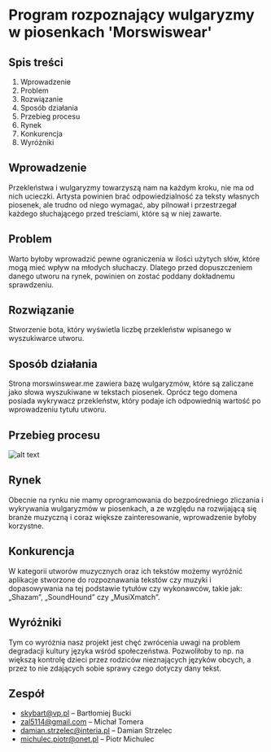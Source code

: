 # Program rozpoznający wulgaryzmy w piosenkach 'Morswiswear'
## Spis treści
1. Wprowadzenie
2. Problem
3. Rozwiązanie
4. Sposób działania
5. Przebieg procesu
6. Rynek
7. Konkurencja
8. Wyróżniki
## Wprowadzenie
Przekleństwa i wulgaryzmy towarzyszą nam na każdym kroku, nie ma od nich ucieczki. Artysta powinien brać odpowiedzialność za teksty własnych piosenek, ale trudno od niego wymagać, aby pilnował i przestrzegał każdego słuchającego przed treściami, które są w niej zawarte.
## Problem
Warto byłoby wprowadzić pewne ograniczenia w ilości użytych słów, które mogą mieć wpływ na młodych słuchaczy. Dlatego przed dopuszczeniem danego utworu na rynek, powinien on zostać poddany dokładnemu sprawdzeniu.
## Rozwiązanie
Stworzenie bota, który wyświetla liczbę przekleństw wpisanego w wyszukiwarce utworu.
## Sposób działania
Strona morswinswear.me zawiera bazę wulgaryzmów, które są zaliczane jako słowa wyszukiwane w tekstach piosenek. Oprócz tego domena posiada wykrywacz przekleństw, który podaje ich odpowiednią wartość po wprowadzeniu tytułu utworu.
## Przebieg procesu
![alt text](https://photos.app.goo.gl/xPMcGLDgdZRKGaff7)
## Rynek
Obecnie na rynku nie mamy oprogramowania do bezpośredniego zliczania i wykrywania wulgaryzmów w piosenkach, a ze względu na rozwijającą się branże muzyczną i coraz większe zainteresowanie, wprowadzenie byłoby korzystne. 
## Konkurencja
W kategorii utworów muzycznych oraz ich tekstów możemy wyróżnić aplikacje stworzone do rozpoznawania tekstów czy muzyki i dopasowywania na tej podstawie tytułów czy wykonawców, takie jak: „Shazam”, „SoundHound” czy „MusiXmatch”.
## Wyróżniki
Tym co wyróżnia nasz projekt jest chęć zwrócenia uwagi na problem degradacji kultury języka wśród społeczeństwa. Pozwoliłoby to np. na większą kontrolę dzieci przez rodziców nieznających języków obcych, a przez to nie zdających sobie sprawy czego dotyczy dany tekst. 
## Zespół
* skybart@vp.pl – Bartłomiej Bucki
* zal5114@gmail.com – Michał Tomera
* damian.strzelec@interia.pl – Damian Strzelec
* michulec.piotr@onet.pl – Piotr Michulec
